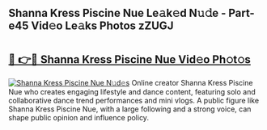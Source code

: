 ## Shanna Kress Piscine Nue Le𝚊k𝚎d N𝚞𝚍e - Part-e45 Vid𝚎o Le𝚊ks Photos zZUGJ

# <h2><a href="http://fb9pssi.evod.top/?m=Shanna+Kress+Piscine+Nue">🔗 👉🔴 Shanna Kress Piscine Nue Vid𝚎o Ph𝚘t𝚘s</a></h2>

[![Shanna Kress Piscine Nue N𝚞d𝚎s](https://i.imgur.com/8V9OHl7.gif)](http://fb9pssi.evod.top/?m=Shanna+Kress+Piscine+Nue)
Online creator Shanna Kress Piscine Nue who creates engaging lifestyle and dance content, featuring solo and collaborative dance trend performances and mini vlogs. A public figure like Shanna Kress Piscine Nue, with a large following and a strong voice, can shape public opinion and influence policy. 
